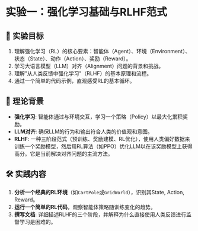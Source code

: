 # 实验一：强化学习基础与RLHF范式

## 🎯 实验目标
1. 理解强化学习（RL）的核心要素：智能体（Agent）、环境（Environment）、状态（State）、动作（Action）、奖励（Reward）。
2. 学习大语言模型（LLM）对齐（Alignment）问题的背景和挑战。
3. 理解"从人类反馈中强化学习"（RLHF）的基本原理和流程。
4. 通过一个简单的代码示例，直观感受RL的基本循环。

## 📖 理论背景
- **强化学习**: 智能体通过与环境交互，学习一个策略（Policy）以最大化累积奖励。
- **LLM对齐**: 确保LLM的行为和输出符合人类的价值观和意图。
- **RLHF**: 一种三阶段范式（预训练、奖励建模、RL优化），使用人类偏好数据来训练一个奖励模型，然后用RL算法（如PPO）优化LLM以在该奖励模型上获得高分。它是当前解决对齐问题的主流方法。

## 🛠️ 实践内容
1. **分析一个经典的RL环境**（如`CartPole`或`GridWorld`），识别其State, Action, Reward。
2. **运行一个简单的RL代码**，观察智能体策略随训练变化的趋势。
3. **撰写文档**: 详细描述RLHF的三个阶段，并解释为什么直接使用人类反馈进行监督学习是困难的。 